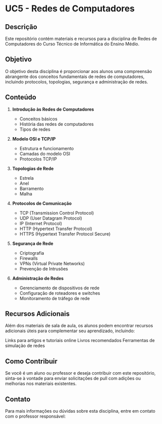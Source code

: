 # UC5 - Redes de Computadores

## Descrição

Este repositório contém materiais e recursos para a disciplina de Redes de Computadores do Curso Técnico de Informática do Ensino Médio.

## Objetivo

O objetivo desta disciplina é proporcionar aos alunos uma compreensão abrangente dos conceitos fundamentais de redes de computadores, incluindo protocolos, topologias, segurança e administração de redes.

## Conteúdo

1. **Introdução às Redes de Computadores**
   - Conceitos básicos
   - História das redes de computadores
   - Tipos de redes

2. **Modelo OSI e TCP/IP**
   - Estrutura e funcionamento
   - Camadas do modelo OSI
   - Protocolos TCP/IP

3. **Topologias de Rede**
   - Estrela
   - Anel
   - Barramento
   - Malha

4. **Protocolos de Comunicação**
   - TCP (Transmission Control Protocol)
   - UDP (User Datagram Protocol)
   - IP (Internet Protocol)
   - HTTP (Hypertext Transfer Protocol)
   - HTTPS (Hypertext Transfer Protocol Secure)

5. **Segurança de Rede**
   - Criptografia
   - Firewalls
   - VPNs (Virtual Private Networks)
   - Prevenção de Intrusões

6. **Administração de Redes**
   - Gerenciamento de dispositivos de rede
   - Configuração de roteadores e switches
   - Monitoramento de tráfego de rede

## Recursos Adicionais

Além dos materiais de sala de aula, os alunos podem encontrar recursos adicionais úteis para complementar seu aprendizado, incluindo:

Links para artigos e tutoriais online
Livros recomendados
Ferramentas de simulação de redes

## Como Contribuir

Se você é um aluno ou professor e deseja contribuir com este repositório, sinta-se à vontade para enviar solicitações de pull com adições ou melhorias nos materiais existentes.

## Contato

Para mais informações ou dúvidas sobre esta disciplina, entre em contato com o professor responsável:
